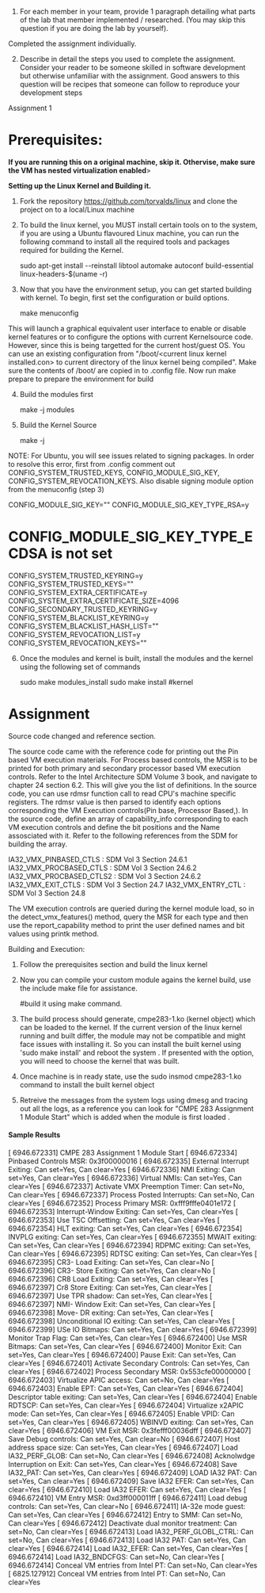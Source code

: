 1. For each member in your team, provide 1 paragraph detailing what parts of the lab that member
implemented / researched. (You may skip this question if you are doing the lab by yourself).



Completed the assignment individually.



2. Describe in detail the steps you used to complete the assignment. Consider your reader to be someone
skilled in software development but otherwise unfamiliar with the assignment. Good answers to this
question will be recipes that someone can follow to reproduce your development steps



Assignment 1

<h1>Prerequisites:</h1> 

<b> If you are running this on a original machine, skip it. Othervise, make sure the VM has nested virtualization enabled</b>>


<b>Setting up the Linux Kernel and Building it.</b>

1) Fork the repository https://github.com/torvalds/linux and clone the project on to a local/Linux machine
2) To build the linux kernel, you MUST install certain tools on to the system, if you are using a Ubuntu flavoured Linux machine, you can run the following command to install all the required tools and packages required for building the Kernel.
	

	sudo apt-get install --reinstall libtool automake autoconf build-essential linux-headers-$(uname -r)

3) Now that you have the environment setup, you can get started building with kernel. To begin, first set the configuration or build options. 

	
	make menuconfig

This will launch a graphical equivalent user interface to enable or disable kernel features or to configure the options with current Kernelsource code. However, since this is being targetted for the current host/guest OS. You can use an existing configuration from "/boot/\<current linux kernel installed.con\> to current directory of the linux kernel being compiled". Make sure the contents of /boot/<current linux kernel installed.con> are copied in to .config file. Now run make prepare to prepare the environment for build

4) Build the modules first
	

	make -j <Number of Parallel instances> modules

5) Build the Kernel Source

	make -j <Number of Parallel instances>


NOTE: For Ubuntu, you will see issues related to signing packages. In order to resolve this error, first from .config comment out 	CONFIG_SYSTEM_TRUSTED_KEYS, CONFIG_MODULE_SIG_KEY, CONFIG_SYSTEM_REVOCATION_KEYS. Also disable signing module option from the menuconfig (step 3)



CONFIG_MODULE_SIG_KEY=""
CONFIG_MODULE_SIG_KEY_TYPE_RSA=y
# CONFIG_MODULE_SIG_KEY_TYPE_ECDSA is not set
CONFIG_SYSTEM_TRUSTED_KEYRING=y
CONFIG_SYSTEM_TRUSTED_KEYS=""
CONFIG_SYSTEM_EXTRA_CERTIFICATE=y
CONFIG_SYSTEM_EXTRA_CERTIFICATE_SIZE=4096
CONFIG_SECONDARY_TRUSTED_KEYRING=y
CONFIG_SYSTEM_BLACKLIST_KEYRING=y
CONFIG_SYSTEM_BLACKLIST_HASH_LIST=""
CONFIG_SYSTEM_REVOCATION_LIST=y
CONFIG_SYSTEM_REVOCATION_KEYS=""


6) Once the modules and kernel is built, install the modules and the kernel using the following set of commands
	
	sudo make modules_install
	sudo make install #kernel





<h1>Assignment</h1> 


Source code changed and reference section.

The source code came with the reference code for printing out the Pin based VM execution materials. For Process based controls, the MSR is to be printed for both primary and secondary processor based VM execution controls. 
Refer to the Intel Architecture SDM Volume 3 book, and navigate to chapter 24 section 6.2. This will give you the list of definitions. In the source code, you can use rdmsr function call to read CPU's machine specific registers.
The rdmsr value is then parsed to identify each options corresponding the VM Execution controls(Pin base, Processor Based,). In the source code, define an array of capability_info corresponding to each VM execution controls and define the bit positions and the Name assosciated with it. Refer to the following references from the SDM for building the array.


IA32_VMX_PINBASED_CTLS : SDM Vol 3 Section 24.6.1
IA32_VMX_PROCBASED_CTLS : SDM Vol 3 Section 24.6.2
IA32_VMX_PROCBASED_CTLS2 : SDM Vol 3 Section 24.6.2
IA32_VMX_EXIT_CTLS : SDM Vol 3 Section 24.7
IA32_VMX_ENTRY_CTL : SDM Vol 3 Section 24.8


The VM execution controls are queried during the kernel module load, so in the detect_vmx_features() method, query the MSR for each type and then use the report_capability method to print the user defined names and bit values using printk method.



Building and Execution:

1) Follow the prerequisites section and build the linux kernel 
2) Now you can compile your custom module agains the kernel build, use the include make file for assistance.
	

	#build it using make command.


3) The build process should generate, cmpe283-1.ko (kernel object) which can be loaded to the kernel. If the current version of the linux kernel running and built differ, the module may not be compatible and might face issues with installing it. So you can install the built kernel using 'sudo make install' and reboot the system . If presented with the option, you will need to choose the kernel that was built.

4) Once machine is in ready state, use the sudo insmod cmpe283-1.ko command to install the built kernel object

5) Retreive the messages from the system logs using dmesg and tracing out all the logs, as a reference you can look for "CMPE 283 Assignment 1 Module Start" which is added when the module is first loaded .




<h4>Sample Results</h4>

[ 6946.672331] CMPE 283 Assignment 1 Module Start
[ 6946.672334] Pinbased Controls MSR: 0x3f00000016
[ 6946.672335]   External Interrupt Exiting: Can set=Yes, Can clear=Yes
[ 6946.672336]   NMI Exiting: Can set=Yes, Can clear=Yes
[ 6946.672336]   Virtual NMIs: Can set=Yes, Can clear=Yes
[ 6946.672337]   Activate VMX Preemption Timer: Can set=No, Can clear=Yes
[ 6946.672337]   Process Posted Interrupts: Can set=No, Can clear=Yes
[ 6946.672352] Process Primary MSR: 0xfff9fffe0401e172
[ 6946.672353]   Interrupt-Window Exiting: Can set=Yes, Can clear=Yes
[ 6946.672353]   Use TSC Offsetting: Can set=Yes, Can clear=Yes
[ 6946.672354]   HLT exiting: Can set=Yes, Can clear=Yes
[ 6946.672354]   INVPLG exiting: Can set=Yes, Can clear=Yes
[ 6946.672355]   MWAIT exiting: Can set=Yes, Can clear=Yes
[ 6946.672394]   RDPMC exiting: Can set=Yes, Can clear=Yes
[ 6946.672395]   RDTSC exiting: Can set=Yes, Can clear=Yes
[ 6946.672395]   CR3- Load Exiting: Can set=Yes, Can clear=No
[ 6946.672396]   CR3- Store Exiting: Can set=Yes, Can clear=No
[ 6946.672396]   CR8 Load Exiting: Can set=Yes, Can clear=Yes
[ 6946.672397]   Cr8 Store Exiting: Can set=Yes, Can clear=Yes
[ 6946.672397]   Use TPR shadow: Can set=Yes, Can clear=Yes
[ 6946.672397]   NMI- Window Exit: Can set=Yes, Can clear=Yes
[ 6946.672398]   Move- DR exiting: Can set=Yes, Can clear=Yes
[ 6946.672398]   Unconditional IO exiting: Can set=Yes, Can clear=Yes
[ 6946.672399]   USe IO Bitmaps: Can set=Yes, Can clear=Yes
[ 6946.672399]   Monitor Trap Flag: Can set=Yes, Can clear=Yes
[ 6946.672400]   Use MSR Bitmaps: Can set=Yes, Can clear=Yes
[ 6946.672400]   Monitor Exit: Can set=Yes, Can clear=Yes
[ 6946.672400]   Pause Exit: Can set=Yes, Can clear=Yes
[ 6946.672401]   Activate Secondary Controls: Can set=Yes, Can clear=Yes
[ 6946.672402] Process Secondary MSR: 0x553cfe00000000
[ 6946.672403]   Virtualize APIC access: Can set=No, Can clear=Yes
[ 6946.672403]   Enable EPT: Can set=Yes, Can clear=Yes
[ 6946.672404]   Descriptor table exiting: Can set=Yes, Can clear=Yes
[ 6946.672404]   Enable RDTSCP: Can set=Yes, Can clear=Yes
[ 6946.672404]   Virtualize x2APIC mode: Can set=Yes, Can clear=Yes
[ 6946.672405]   Enable VPID: Can set=Yes, Can clear=Yes
[ 6946.672405]   WBINVD exiting: Can set=Yes, Can clear=Yes
[ 6946.672406] VM Exit MSR: 0x3fefff00036dff
[ 6946.672407]   Save Debug controls: Can set=Yes, Can clear=No
[ 6946.672407]   Host address space size: Can set=Yes, Can clear=Yes
[ 6946.672407]   Load IA32_PERF_GLOB: Can set=No, Can clear=Yes
[ 6946.672408]   Acknolwdge Interruption on Exit: Can set=Yes, Can clear=Yes
[ 6946.672408]   Save IA32_PAT: Can set=Yes, Can clear=Yes
[ 6946.672409]   LOAD IA32 PAT: Can set=Yes, Can clear=Yes
[ 6946.672409]   Save IA32 EFER: Can set=Yes, Can clear=Yes
[ 6946.672410]   Load IA32 EFER: Can set=Yes, Can clear=Yes
[ 6946.672410] VM Entry MSR: 0xd3ff000011ff
[ 6946.672411]   Load debug controls: Can set=Yes, Can clear=No
[ 6946.672411]   IA-32e mode guest: Can set=Yes, Can clear=Yes
[ 6946.672412]   Entry to SMM: Can set=No, Can clear=Yes
[ 6946.672412]   Deactivate dual monitor treatment: Can set=No, Can clear=Yes
[ 6946.672413]   Load IA32_PERF_GLOBL_CTRL: Can set=No, Can clear=Yes
[ 6946.672413]   Load IA32 PAT: Can set=Yes, Can clear=Yes
[ 6946.672414]   Load IA32_EFER: Can set=Yes, Can clear=Yes
[ 6946.672414]   Load IA32_BNDCFGS: Can set=No, Can clear=Yes
[ 6946.672414]   Conceal VM entries from Intel PT: Can set=No, Can clear=Yes
[ 6825.127912]   Conceal VM entries from Intel PT: Can set=No, Can clear=Yes
